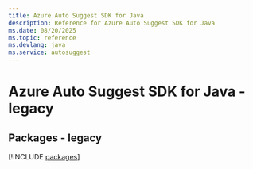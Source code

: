 ```yaml
---
title: Azure Auto Suggest SDK for Java
description: Reference for Azure Auto Suggest SDK for Java
ms.date: 08/20/2025
ms.topic: reference
ms.devlang: java
ms.service: autosuggest
---
```

# Azure Auto Suggest SDK for Java - legacy
## Packages - legacy
[!INCLUDE [packages](auto-suggest-index.md)]